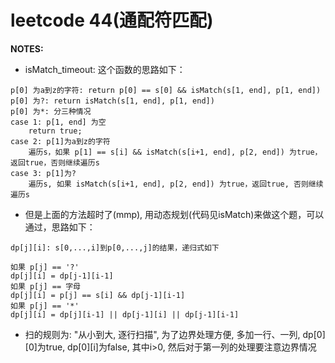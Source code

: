 # leetcode 44(通配符匹配)

__NOTES:__ 

+ isMatch_timeout: 这个函数的思路如下：

```
p[0] 为a到z的字符: return p[0] == s[0] && isMatch(s[1, end], p[1, end])
p[0] 为?: return isMatch(s[1, end], p[1, end])
p[0] 为*: 分三种情况
case 1: p[1, end] 为空
    return true;
case 2: p[1]为a到z的字符
    遍历s，如果 p[1] == s[i] && isMatch(s[i+1, end], p[2, end]) 为true，返回true，否则继续遍历s
case 3: p[1]为?
    遍历s, 如果 isMatch(s[i+1, end], p[2, end]) 为true，返回true, 否则继续遍历s

```

+ 但是上面的方法超时了(mmp), 用动态规划(代码见isMatch)来做这个题，可以通过，思路如下：

```
dp[j][i]: s[0,...,i]到p[0,...,j]的结果，递归式如下

如果 p[j] == '?'
dp[j][i] = dp[j-1][i-1]
如果 p[j] == 字母
dp[j][i] = p[j] == s[i] && dp[j-1][i-1]
如果 p[j] == '*'
dp[j][i] = dp[j][i-1] || dp[j-1][i] || dp[j-1][i-1]
```

+ 扫的规则为: "从小到大, 逐行扫描", 为了边界处理方便, 多加一行、一列, dp[0][0]为true, dp[0][i]为false, 其中i>0, 然后对于第一列的处理要注意边界情况 
